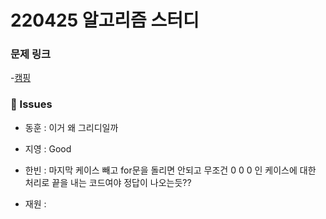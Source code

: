 # 220425 알고리즘 스터디

### 문제 링크

-[캠핑](https://www.acmicpc.net/problem/4796)

### 👾 Issues

- 동훈 : 이거 왜 그리디일까

- 지영 : Good

- 한빈 : 마지막 케이스 빼고 for문을 돌리면 안되고 무조건 0 0 0 인 케이스에 대한 처리로 끝을 내는 코드여야 정답이 나오는듯??

- 재원 :

